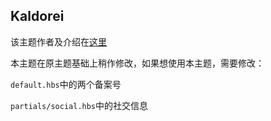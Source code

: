 ## Kaldorei
该主题作者及介绍在[这里](https://github.com/xiaoluoboding/ghost-theme-kaldorei)

本主题在原主题基础上稍作修改，如果想使用本主题，需要修改：

`default.hbs`中的两个备案号

`partials/social.hbs`中的社交信息


